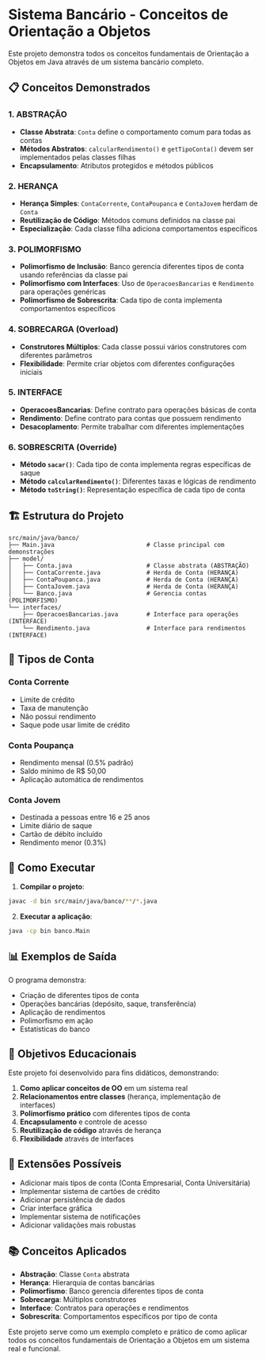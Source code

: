 # Sistema Bancário - Conceitos de Orientação a Objetos

Este projeto demonstra todos os conceitos fundamentais de Orientação a Objetos em Java através de um sistema bancário completo.

## 📋 Conceitos Demonstrados

### 1. **ABSTRAÇÃO** 
- **Classe Abstrata**: `Conta` define o comportamento comum para todas as contas
- **Métodos Abstratos**: `calcularRendimento()` e `getTipoConta()` devem ser implementados pelas classes filhas
- **Encapsulamento**: Atributos protegidos e métodos públicos

### 2. **HERANÇA**
- **Herança Simples**: `ContaCorrente`, `ContaPoupanca` e `ContaJovem` herdam de `Conta`
- **Reutilização de Código**: Métodos comuns definidos na classe pai
- **Especialização**: Cada classe filha adiciona comportamentos específicos

### 3. **POLIMORFISMO**
- **Polimorfismo de Inclusão**: Banco gerencia diferentes tipos de conta usando referências da classe pai
- **Polimorfismo com Interfaces**: Uso de `OperacoesBancarias` e `Rendimento` para operações genéricas
- **Polimorfismo de Sobrescrita**: Cada tipo de conta implementa comportamentos específicos

### 4. **SOBRECARGA (Overload)**
- **Construtores Múltiplos**: Cada classe possui vários construtores com diferentes parâmetros
- **Flexibilidade**: Permite criar objetos com diferentes configurações iniciais

### 5. **INTERFACE**
- **OperacoesBancarias**: Define contrato para operações básicas de conta
- **Rendimento**: Define contrato para contas que possuem rendimento
- **Desacoplamento**: Permite trabalhar com diferentes implementações

### 6. **SOBRESCRITA (Override)**
- **Método `sacar()`**: Cada tipo de conta implementa regras específicas de saque
- **Método `calcularRendimento()`**: Diferentes taxas e lógicas de rendimento
- **Método `toString()`**: Representação específica de cada tipo de conta

## 🏗️ Estrutura do Projeto

```
src/main/java/banco/
├── Main.java                          # Classe principal com demonstrações
├── model/
│   ├── Conta.java                     # Classe abstrata (ABSTRAÇÃO)
│   ├── ContaCorrente.java             # Herda de Conta (HERANÇA)
│   ├── ContaPoupanca.java             # Herda de Conta (HERANÇA)
│   ├── ContaJovem.java                # Herda de Conta (HERANÇA)
│   └── Banco.java                     # Gerencia contas (POLIMORFISMO)
└── interfaces/
    ├── OperacoesBancarias.java        # Interface para operações (INTERFACE)
    └── Rendimento.java                # Interface para rendimentos (INTERFACE)
```

## 🏦 Tipos de Conta

### **Conta Corrente**
- Limite de crédito
- Taxa de manutenção
- Não possui rendimento
- Saque pode usar limite de crédito

### **Conta Poupança**
- Rendimento mensal (0.5% padrão)
- Saldo mínimo de R$ 50,00
- Aplicação automática de rendimentos

### **Conta Jovem**
- Destinada a pessoas entre 16 e 25 anos
- Limite diário de saque
- Cartão de débito incluído
- Rendimento menor (0.3%)

## 🚀 Como Executar

1. **Compilar o projeto**:
```bash
javac -d bin src/main/java/banco/**/*.java
```

2. **Executar a aplicação**:
```bash
java -cp bin banco.Main
```

## 📊 Exemplos de Saída

O programa demonstra:

- Criação de diferentes tipos de conta
- Operações bancárias (depósito, saque, transferência)
- Aplicação de rendimentos
- Polimorfismo em ação
- Estatísticas do banco

## 🎯 Objetivos Educacionais

Este projeto foi desenvolvido para fins didáticos, demonstrando:

1. **Como aplicar conceitos de OO** em um sistema real
2. **Relacionamentos entre classes** (herança, implementação de interfaces)
3. **Polimorfismo prático** com diferentes tipos de conta
4. **Encapsulamento** e controle de acesso
5. **Reutilização de código** através de herança
6. **Flexibilidade** através de interfaces

## 🔧 Extensões Possíveis

- Adicionar mais tipos de conta (Conta Empresarial, Conta Universitária)
- Implementar sistema de cartões de crédito
- Adicionar persistência de dados
- Criar interface gráfica
- Implementar sistema de notificações
- Adicionar validações mais robustas

## 📚 Conceitos Aplicados

- **Abstração**: Classe `Conta` abstrata
- **Herança**: Hierarquia de contas bancárias
- **Polimorfismo**: Banco gerencia diferentes tipos de conta
- **Sobrecarga**: Múltiplos construtores
- **Interface**: Contratos para operações e rendimentos
- **Sobrescrita**: Comportamentos específicos por tipo de conta

Este projeto serve como um exemplo completo e prático de como aplicar todos os conceitos fundamentais de Orientação a Objetos em um sistema real e funcional. 